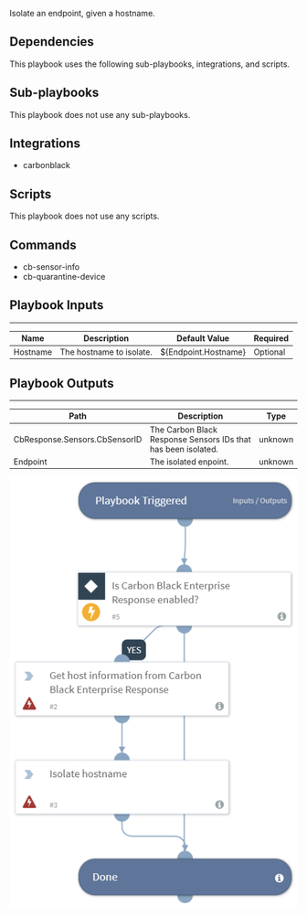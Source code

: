 Isolate an endpoint, given a hostname.

## Dependencies
This playbook uses the following sub-playbooks, integrations, and scripts.

## Sub-playbooks
This playbook does not use any sub-playbooks.

## Integrations
* carbonblack

## Scripts
This playbook does not use any scripts.

## Commands
* cb-sensor-info
* cb-quarantine-device

## Playbook Inputs
---

| **Name** | **Description** | **Default Value** | **Required** |
| --- | --- |--- | --- |
| Hostname | The hostname to isolate. | ${Endpoint.Hostname} |Optional |

## Playbook Outputs
---

| **Path** | **Description** | **Type** |
| --- | --- | --- |
| CbResponse.Sensors.CbSensorID | The Carbon Black Response Sensors IDs that has been isolated. | unknown |
| Endpoint | The isolated enpoint. | unknown |

![Block_Endpoint_Carbon_Black_Response](https://github.com/ElazarK/content-docs/blob/master/images/playbooks/Block_Endpoint_Carbon_Black_Response.png)
